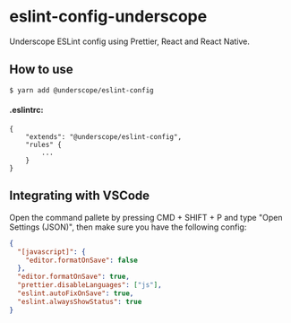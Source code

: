 # eslint-config-underscope

Underscope ESLint config using Prettier, React and React Native.

## How to use

```
$ yarn add @underscope/eslint-config
```

#### .eslintrc:

```
{
    "extends": "@underscope/eslint-config",
    "rules" {
        ...
    }
}

```

## Integrating with VSCode

Open the command pallete by pressing CMD + SHIFT + P and type "Open Settings (JSON)", then make sure you have the following config:

```json
{
  "[javascript]": {
    "editor.formatOnSave": false
  },
  "editor.formatOnSave": true,
  "prettier.disableLanguages": ["js"],
  "eslint.autoFixOnSave": true,
  "eslint.alwaysShowStatus": true
}
```

